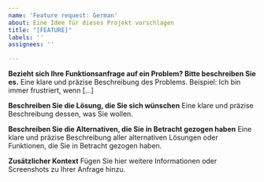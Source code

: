 ```yaml
---
name: 'Feature request: German'
about: Eine Idee für dieses Projekt vorschlagen
title: "[FEATURE]"
labels: ''
assignees: ''

---
```


**Bezieht sich Ihre Funktionsanfrage auf ein Problem? Bitte beschreiben Sie es.**
Eine klare und präzise Beschreibung des Problems. Beispiel: Ich bin immer frustriert, wenn [...]

**Beschreiben Sie die Lösung, die Sie sich wünschen**
Eine klare und präzise Beschreibung dessen, was Sie wollen.

**Beschreiben Sie die Alternativen, die Sie in Betracht gezogen haben**
Eine klare und präzise Beschreibung aller alternativen Lösungen oder Funktionen, die Sie in Betracht gezogen haben.

**Zusätzlicher Kontext**
Fügen Sie hier weitere Informationen oder Screenshots zu Ihrer Anfrage hinzu.
